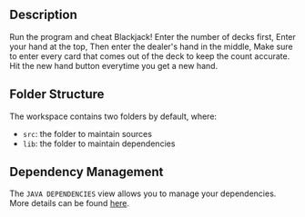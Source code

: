 ## Description
Run the program and cheat Blackjack!
Enter the number of decks first,
Enter your hand at the top,
Then enter the dealer's hand in the middle,
Make sure to enter every card that comes out of the deck to keep the count accurate.
Hit the new hand button everytime you get a new hand.

## Folder Structure

The workspace contains two folders by default, where:

- `src`: the folder to maintain sources
- `lib`: the folder to maintain dependencies

## Dependency Management

The `JAVA DEPENDENCIES` view allows you to manage your dependencies. More details can be found [here](https://github.com/microsoft/vscode-java-pack/blob/master/release-notes/v0.9.0.md#work-with-jar-files-directly).
